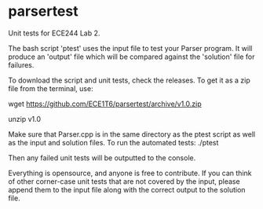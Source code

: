 parsertest
==========

Unit tests for ECE244 Lab 2.

The bash script 'ptest' uses the input file to test your Parser program.
It will produce an 'output' file which will be compared against the 'solution' file for failures.

To download the script and unit tests, check the releases.
To get it as a zip file from the terminal, use:

wget https://github.com/ECE1T6/parsertest/archive/v1.0.zip

unzip v1.0

Make sure that Parser.cpp is in the same directory as the ptest script as well as the input and solution files.
To run the automated tests:
./ptest

Then any failed unit tests will be outputted to the console.

Everything is opensource, and anyone is free to contribute. If you can think of other corner-case unit tests
that are not covered by the input, please append them to the input file along with the correct output to the solution file.


